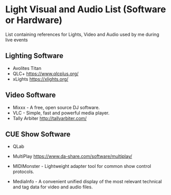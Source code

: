 # Light Visual and Audio List (Software or Hardware)
List containing references for Lights, Video and Audio used by me during live events

## Lighting Software

- Avolites Titan
- QLC+            https://www.qlcplus.org/
- xLights         https://xlights.org/

## Video Software

- Mixxx - A free, open source DJ software.
- VLC - Simple, fast and powerful media player.
- Tally Arbiter      http://tallyarbiter.com/

## CUE Show Software

- QLab
- MultiPlay       https://www.da-share.com/software/multiplay/
- MIDIMonster - Lightweight adapter tool for common show control protocols.



- MediaInfo - A convenient unified display of the most relevant technical and tag data for video and audio files.



